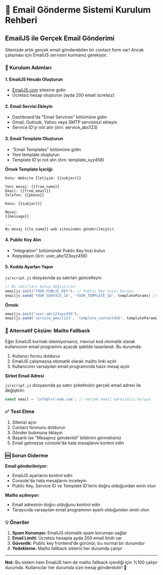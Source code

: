 # 📧 Email Gönderme Sistemi Kurulum Rehberi

## EmailJS ile Gerçek Email Gönderimi

Sitenizde artık gerçek email gönderebilen bir contact form var! Ancak çalışması için EmailJS servisini kurmanız gerekiyor.

### 🚀 Kurulum Adımları

#### 1. EmailJS Hesabı Oluşturun
- [EmailJS.com](https://www.emailjs.com/) sitesine gidin
- Ücretsiz hesap oluşturun (ayda 200 email ücretsiz)

#### 2. Email Servisi Ekleyin
- Dashboard'da "Email Services" bölümüne gidin
- Gmail, Outlook, Yahoo veya SMTP servisinizi ekleyin
- Service ID'yi not alın (örn: service_abc123)

#### 3. Email Template Oluşturun
- "Email Templates" bölümüne gidin
- Yeni template oluşturun
- Template ID'yi not alın (örn: template_xyz456)

**Örnek Template İçeriği:**
```
Konu: Website İletişim: {{subject}}

Yeni mesaj: {{from_name}}
Email: {{from_email}}
Telefon: {{phone}}

Konu: {{subject}}

Mesaj:
{{message}}

---
Bu mesaj {{to_name}} web sitesinden gönderilmiştir.
```

#### 4. Public Key Alın
- "Integration" bölümünde Public Key'inizi bulun
- Kopyalayın (örn: user_abc123xyz456)

#### 5. Kodda Ayarları Yapın
`js/script.js` dosyasında şu satırları güncelleyin:

```javascript
// Bu satırları bulup değiştirin:
emailjs.init("YOUR_PUBLIC_KEY"); // Public Key'inizi buraya
emailjs.send('YOUR_SERVICE_ID', 'YOUR_TEMPLATE_ID', templateParams) // Service ve Template ID'lerinizi buraya
```

**Örnek:**
```javascript
emailjs.init("user_abc123xyz456");
emailjs.send('service_gmail123', 'template_contact456', templateParams)
```

### 🔧 Alternatif Çözüm: Mailto Fallback

Eğer EmailJS kurmak istemiyorsanız, mevcut kod otomatik olarak kullanıcının email programını açacak şekilde tasarlandı. Bu durumda:

1. Kullanıcı formu doldurur
2. EmailJS çalışmazsa otomatik olarak mailto linki açılır
3. Kullanıcının varsayılan email programında hazır mesaj açılır

**Şirket Email Adresi**

`js/script.js` dosyasında şu satırı şirketinizin gerçek email adresi ile değiştirin:

```javascript
const email = 'info@lvt-eom.com'; // Gerçek email adresinizi buraya
```

### ✅ Test Etme

1. Sitenizi açın
2. Contact formunu doldurun
3. Gönder butonuna tıklayın
4. Başarılı ise "Mesajınız gönderildi" bildirimi görmelisiniz
5. Email gelmezse console'da hata mesajlarını kontrol edin

### 🆘 Sorun Giderme

**Email gönderilmiyor:**
- EmailJS ayarlarını kontrol edin
- Console'da hata mesajlarını inceleyin
- Public Key, Service ID ve Template ID'lerin doğru olduğundan emin olun

**Mailto açılmıyor:**
- Email adresinin doğru olduğunu kontrol edin
- Tarayıcıda varsayılan email programının ayarlı olduğundan emin olun

### 💡 Öneriler

1. **Spam Koruması:** EmailJS otomatik spam koruması sağlar
2. **Email Limiti:** Ücretsiz hesapta ayda 200 email limiti var
3. **Güvenlik:** Public key frontend'de görünür, bu normal bir durumdur
4. **Yedekleme:** Mailto fallback sistemi her durumda çalışır

---

**Not:** Bu sistem hem EmailJS hem de mailto fallback içerdiği için %100 çalışır durumda. Kullanıcılar her durumda size mesaj gönderebilir! 🚀